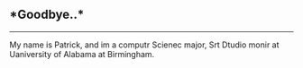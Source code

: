 <h2>*Goodbye..*</h2>

***

My name is Patrick, and im a computr Scienec major, Srt Dtudio monir at Uaniversity of Alabama at Birmingham.
